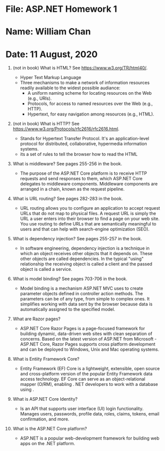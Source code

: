 # File: ASP.NET Homework 1
# Name: William Chan
# Date: 11 August, 2020

1. (not in book) What is HTML? See https://www.w3.org/TR/html40/.
	* Hyper Text Markup Language
	* Three mechanisms to make a network of information resources readily available to the widest possible audiance:
		* A uniform naming scheme for locating resources on the Web (e.g., URIs).
		* Protocols, for access to named resources over the Web (e.g., HTTP).
		* Hypertext, for easy navigation among resources (e.g., HTML).
2. (not in book) What is HTTP? See https://www.w3.org/Protocols/rfc2616/rfc2616.html.
	* Stands for Hypertext Transfer Protocol. It's an application-level protocol for distributed, collaborative, hypermedia information systems.	
	* its a set of rules to tell the browser how to read the HTML
3. What is middleware? See pages 255-256 in the book.
	* The purpose of the ASP.NET Core platform is to receive HTTP requests and send responses to them, which ASP.NET Core delegates
to middleware components. Middleware components are arranged in a chain, known as the request pipeline. 
4. What is URL routing? See pages 282-283 in the book.
	* URL routing allows you to configure an application to accept request URLs that do not map to physical files. A request URL is simply the URL a user enters into their browser to find a page on your web site. You use routing to define URLs that are semantically meaningful to users and that can help with search-engine optimization (SEO).
	
5. What is dependency injection? See pages 255-257 in the book.
	* In software engineering, dependency injection is a technique in which an object receives other objects that it depends on. These other objects are called dependencies. In the typical "using" relationship the receiving object is called a client and the passed object is called a service.
6. What is model binding? See pages 703-706 in the book.
	* Model binding is a mechanism ASP.NET MVC uses to create parameter objects defined in controller action methods. The parameters can be of any type, from simple to complex ones. It simplifies working with data sent by the browser because data is automatically assigned to the specified model.
7. What are Razor pages?
	* ASP.NET Core Razor Pages is a page-focused framework for building dynamic, data-driven web sites with clean separation of concerns. Based on the latest version of ASP.NET from Microsoft - ASP.NET Core, Razor Pages supports cross platform development and can be deployed to Windows, Unix and Mac operating systems.
8. What is Entiity Framework Core?
	* Entity Framework (EF) Core is a lightweight, extensible, open source and cross-platform version of the popular Entity Framework data access technology. EF Core can serve as an object-relational mapper (O/RM), enabling . NET developers to work with a database using .
9. What is ASP.NET Core Identity?
	* Is an API that supports user interface (UI) login functionality.
Manages users, passwords, profile data, roles, claims, tokens, email confirmation, and more.
10. What is the ASP.NET Core platform?
	* ASP.NET is a popular web-development framework for building web apps on the .NET platform.